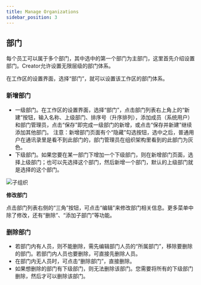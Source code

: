 ```yaml
---
title: Manage Organizations
sidebar_position: 3
---
```


## 部门

每个员工可以属于多个部门，其中选中的第一个部门为主部门，这里首先介绍设置部门。Creator允许设置无限层级的部门体系。

在工作区的设置界面，选择“部门”，就可以设置该工作区的部门体系。

### 新增部门

* 一级部门。在工作区的设置界面，选择“部门”，点击部门列表右上角上的“新建”按钮，输入名称、上级部门、排序号（升序排列），添加成员（系统用户）和部门管理员，点击“保存”即完成一级部门的新增，或点击“保存并新建”继续添加其他部门。 注意：新增部门页面有个“隐藏”勾选按钮，选中之后，普通用户在通讯录里是看不到此部门的，部门管理员在组织架构里看到的此部门为灰色。
* 下级部门。如果您要在某一部门下增加一个下级部门，则在新增部门页面，选择上级部门；也可以先选择这个部门，然后新增一个部门，默认的上级部门就是选择的这个部门。

 ![子组织](https://console.steedos.cn/api/files/images/DcmhCgh3gYRtfmYhT)

**修改部门**

点击部门列表右侧的“三角”按钮，可点击“编辑”来修改部门相关信息。更多菜单中除了修改，还有“删除”、“添加子部门”等功能。

### 删除部门

* 若部门内有人员，则不能删除，需先编辑部门人员的“所属部门”，移除要删除的部门。若部门内人员也要删除，可直接先删除人员。
* 在部门内无人员时，可点击“删除部门”，直接删除。
* 如果想删除的部门有下级部门，则无法删除该部门。您需要将所有的下级部门删除，然后才可以删除该部门。
